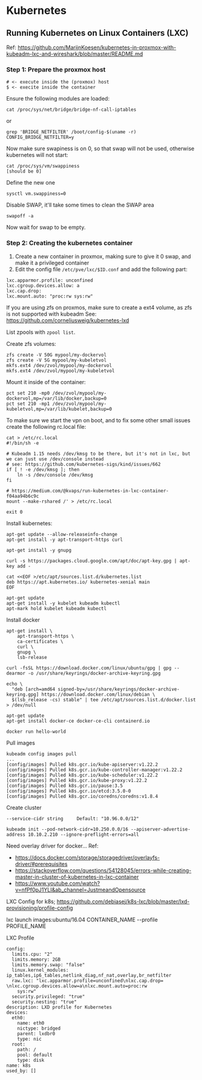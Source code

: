 # Kubernetes

## Running Kubernetes on Linux Containers (LXC)
Ref: https://github.com/MarijnKoesen/kubernetes-in-proxmox-with-kubeadm-lxc-and-wireshark/blob/master/README.md

### Step 1: Prepare the proxmox host

```
# <- execute inside the (proxmox) host
$ <- execite inside the container
```

Ensure the following modules are loaded:

```
cat /proc/sys/net/bridge/bridge-nf-call-iptables
```
or
```
grep 'BRIDGE_NETFILTER' /boot/config-$(uname -r)
CONFIG_BRIDGE_NETFILTER=y
```

Now make sure swapiness is on 0, so that swap will not be used, otherwise kubernetes will not start:

```
cat /proc/sys/vm/swappiness
[should be 0]
```

Define the new one

```
sysctl vm.swappiness=0
```

Disable SWAP, it'll take some times to clean the SWAP area
```
swapoff -a
```

Now wait for swap to be empty.

### Step 2: Creating the kubernetes container

1) Create a new container in proxmox, making sure to give it 0 swap, and make it a privileged container
2) Edit the config file `/etc/pve/lxc/$ID.conf` and add the following part:

```
lxc.apparmor.profile: unconfined
lxc.cgroup.devices.allow: a
lxc.cap.drop:
lxc.mount.auto: "proc:rw sys:rw"
```

If you are using zfs on proxmos, make sure to create a ext4 volume, as zfs is not supported with kubeadm
See: https://github.com/corneliusweig/kubernetes-lxd

List zpools with ```zpool list```.

Create zfs volumes:
```
zfs create -V 50G mypool/my-dockervol
zfs create -V 5G mypool/my-kubeletvol
mkfs.ext4 /dev/zvol/mypool/my-dockervol
mkfs.ext4 /dev/zvol/mypool/my-kubeletvol
```

Mount it inside of the container:
```
pct set 210 -mp0 /dev/zvol/mypool/my-dockervol,mp=/var/lib/docker,backup=0
pct set 210 -mp1 /dev/zvol/mypool/my-kubeletvol,mp=/var/lib/kubelet,backup=0
```

To make sure we start the vpn on boot, and to fix some other small issues create the following rc.local file:

```
cat > /etc/rc.local
#!/bin/sh -e

# Kubeadm 1.15 needs /dev/kmsg to be there, but it's not in lxc, but we can just use /dev/console instead
# see: https://github.com/kubernetes-sigs/kind/issues/662
if [ ! -e /dev/kmsg ]; then
    ln -s /dev/console /dev/kmsg
fi

# https://medium.com/@kvaps/run-kubernetes-in-lxc-container-f04aa94b6c9c
mount --make-rshared /' > /etc/rc.local

exit 0
```

Install kubernetes:

```
apt-get update --allow-releaseinfo-change
apt-get install -y apt-transport-https curl

apt-get install -y gnupg

curl -s https://packages.cloud.google.com/apt/doc/apt-key.gpg | apt-key add -

cat <<EOF >/etc/apt/sources.list.d/kubernetes.list
deb https://apt.kubernetes.io/ kubernetes-xenial main
EOF

apt-get update
apt-get install -y kubelet kubeadm kubectl
apt-mark hold kubelet kubeadm kubectl
```

Install docker
```
apt-get install \
    apt-transport-https \
    ca-certificates \
    curl \
    gnupg \
    lsb-release
    
curl -fsSL https://download.docker.com/linux/ubuntu/gpg | gpg --dearmor -o /usr/share/keyrings/docker-archive-keyring.gpg

echo \
  "deb [arch=amd64 signed-by=/usr/share/keyrings/docker-archive-keyring.gpg] https://download.docker.com/linux/debian \
  $(lsb_release -cs) stable" | tee /etc/apt/sources.list.d/docker.list > /dev/null
  
apt-get update
apt-get install docker-ce docker-ce-cli containerd.io

docker run hello-world
```
 
Pull images
```
kubeadm config images pull
...
[config/images] Pulled k8s.gcr.io/kube-apiserver:v1.22.2
[config/images] Pulled k8s.gcr.io/kube-controller-manager:v1.22.2
[config/images] Pulled k8s.gcr.io/kube-scheduler:v1.22.2
[config/images] Pulled k8s.gcr.io/kube-proxy:v1.22.2
[config/images] Pulled k8s.gcr.io/pause:3.5
[config/images] Pulled k8s.gcr.io/etcd:3.5.0-0
[config/images] Pulled k8s.gcr.io/coredns/coredns:v1.8.4
```

Create cluster

```
--service-cidr string     Default: "10.96.0.0/12"

kubeadm init --pod-network-cidr=10.250.0.0/16 --apiserver-advertise-address 10.10.2.210 --ignore-preflight-errors=all
```

Need overlay driver for docker...
Ref:
* https://docs.docker.com/storage/storagedriver/overlayfs-driver/#prerequisites
* https://stackoverflow.com/questions/54128045/errors-while-creating-master-in-cluster-of-kubernetes-in-lxc-container
* https://www.youtube.com/watch?v=nfPf0pJ1YLI&ab_channel=JustmeandOpensource


LXC Config for k8s;
https://github.com/debiasej/k8s-lxc/blob/master/lxd-provisioning/profile-config

lxc launch images:ubuntu/16.04 CONTAINER_NAME --profile PROFILE_NAME


LXC Profile
```
config:
  limits.cpu: "2"
  limits.memory: 2GB
  limits.memory.swap: "false"
  linux.kernel_modules: ip_tables,ip6_tables,netlink_diag,nf_nat,overlay,br_netfilter
  raw.lxc: "lxc.apparmor.profile=unconfined\nlxc.cap.drop= \nlxc.cgroup.devices.allow=a\nlxc.mount.auto=proc:rw
    sys:rw"
  security.privileged: "true"
  security.nesting: "true"
description: LXD profile for Kubernetes
devices:
  eth0:
    name: eth0
    nictype: bridged
    parent: lxdbr0
    type: nic
  root:
    path: /
    pool: default
    type: disk
name: k8s
used_by: []
```
